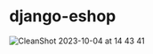 # django-eshop
![CleanShot 2023-10-04 at 14 43 41](https://github.com/alexladwong/django-eshop/assets/81810294/e286fafa-cf69-40d1-87d4-8260159e2e06)
